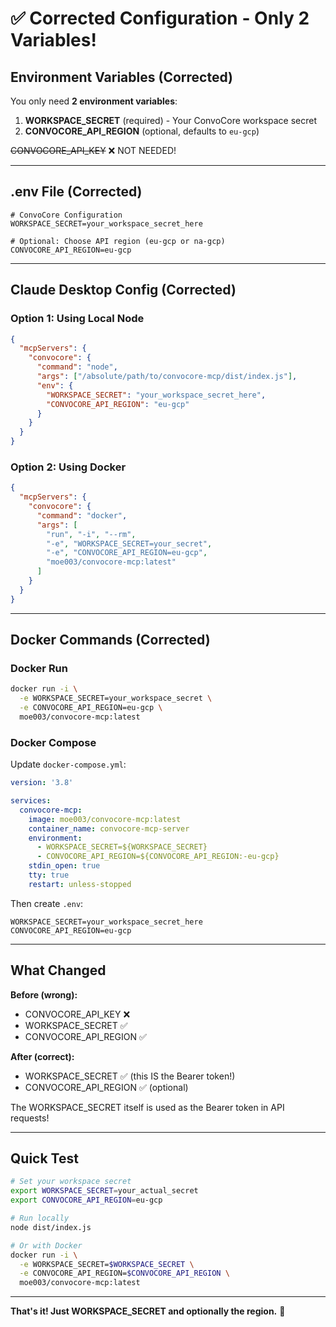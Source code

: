 # ✅ Corrected Configuration - Only 2 Variables!

## Environment Variables (Corrected)

You only need **2 environment variables**:

1. **WORKSPACE_SECRET** (required) - Your ConvoCore workspace secret
2. **CONVOCORE_API_REGION** (optional, defaults to `eu-gcp`)

~~CONVOCORE_API_KEY~~ ❌ NOT NEEDED!

---

## .env File (Corrected)

```env
# ConvoCore Configuration
WORKSPACE_SECRET=your_workspace_secret_here

# Optional: Choose API region (eu-gcp or na-gcp)
CONVOCORE_API_REGION=eu-gcp
```

---

## Claude Desktop Config (Corrected)

### Option 1: Using Local Node

```json
{
  "mcpServers": {
    "convocore": {
      "command": "node",
      "args": ["/absolute/path/to/convocore-mcp/dist/index.js"],
      "env": {
        "WORKSPACE_SECRET": "your_workspace_secret_here",
        "CONVOCORE_API_REGION": "eu-gcp"
      }
    }
  }
}
```

### Option 2: Using Docker

```json
{
  "mcpServers": {
    "convocore": {
      "command": "docker",
      "args": [
        "run", "-i", "--rm",
        "-e", "WORKSPACE_SECRET=your_secret",
        "-e", "CONVOCORE_API_REGION=eu-gcp",
        "moe003/convocore-mcp:latest"
      ]
    }
  }
}
```

---

## Docker Commands (Corrected)

### Docker Run

```bash
docker run -i \
  -e WORKSPACE_SECRET=your_workspace_secret \
  -e CONVOCORE_API_REGION=eu-gcp \
  moe003/convocore-mcp:latest
```

### Docker Compose

Update `docker-compose.yml`:

```yaml
version: '3.8'

services:
  convocore-mcp:
    image: moe003/convocore-mcp:latest
    container_name: convocore-mcp-server
    environment:
      - WORKSPACE_SECRET=${WORKSPACE_SECRET}
      - CONVOCORE_API_REGION=${CONVOCORE_API_REGION:-eu-gcp}
    stdin_open: true
    tty: true
    restart: unless-stopped
```

Then create `.env`:

```env
WORKSPACE_SECRET=your_workspace_secret_here
CONVOCORE_API_REGION=eu-gcp
```

---

## What Changed

**Before (wrong):**
- CONVOCORE_API_KEY ❌
- WORKSPACE_SECRET ✅
- CONVOCORE_API_REGION ✅

**After (correct):**
- WORKSPACE_SECRET ✅ (this IS the Bearer token!)
- CONVOCORE_API_REGION ✅ (optional)

The WORKSPACE_SECRET itself is used as the Bearer token in API requests!

---

## Quick Test

```bash
# Set your workspace secret
export WORKSPACE_SECRET=your_actual_secret
export CONVOCORE_API_REGION=eu-gcp

# Run locally
node dist/index.js

# Or with Docker
docker run -i \
  -e WORKSPACE_SECRET=$WORKSPACE_SECRET \
  -e CONVOCORE_API_REGION=$CONVOCORE_API_REGION \
  moe003/convocore-mcp:latest
```

---

**That's it! Just WORKSPACE_SECRET and optionally the region.** 🎯

